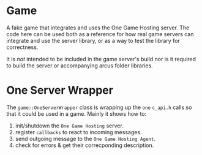 # Game

A fake game that integrates and uses the One Game Hosting server. The code here can be used both as a reference for how real game servers can integrate and use the server library, or as a way to test the library for correctness.

It is *not* intended to be included in the game server's build nor is it required to build the server or accompanying arcus folder libraries.

# One Server Wrapper

The `game::OneServerWrapper` class is wrapping up the `one` `c_api.h` calls so that it could be used in a game. Mainly it shows how to:

1. init/shutdown the `One Game Hosting` server.
2. register `callbacks` to react to incoming messages.
3. send outgoing message to the `One Game Hosting Agent`.
4. check for errors & get their correcponding description.

